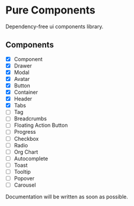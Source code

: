 # Pure Components

Dependency-free ui components library.

## Components

- [x] Component
- [x] Drawer
- [x] Modal
- [x] Avatar
- [x] Button
- [x] Container
- [x] Header
- [x] Tabs
- [ ] Tag
- [ ] Breadcrumbs
- [ ] Floating Action Button
- [ ] Progress
- [ ] Checkbox
- [ ] Radio
- [ ] Org Chart
- [ ] Autocomplete
- [ ] Toast
- [ ] Tooltip
- [ ] Popover
- [ ] Carousel

Documentation will be written as soon as possible.
